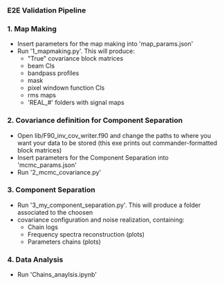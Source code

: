 ###
### E2E Validation Pipeline
###

### 1. Map Making
 - Insert parameters for the map making into 'map_params.json'
 - Run '1_mapmaking.py'. This will produce:
    - "True" covariance block matrices
    - beam Cls
    - bandpass profiles
    - mask
    - pixel windown function Cls
    - rms maps
    - 'REAL_#' folders with signal maps


### 2. Covariance definition for Component Separation
 - Open lib/F90_inv_cov_writer.f90 and change the paths to where you want your data to be stored
   (this exe prints out commander-formatted block matrices)
 - Insert parameters for the Component Separation into 'mcmc_params.json'
 - Run '2_mcmc_covariance.py'


### 3. Component Separation
 - Run '3_my_component_separation.py'. This will produce a folder associated to the choosen 
 -  covariance configuration and noise realization, containing:
    - Chain logs
    - Frequency spectra reconstruction (plots)
    - Parameters chains (plots)

### 4. Data Analysis
 - Run 'Chains_anaylsis.ipynb'


